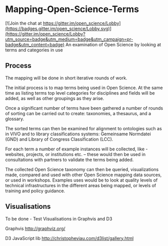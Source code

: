 # Mapping-Open-Science-Terms

[![Join the chat at https://gitter.im/open_science/Lobby](https://badges.gitter.im/open_science/Lobby.svg)](https://gitter.im/open_science/Lobby?utm_source=badge&utm_medium=badge&utm_campaign=pr-badge&utm_content=badge)
An examination of Open Science by looking at terms and categories in use

## Process
The mapping will be done in short iterative rounds of work.

The initial process is to map terms being used in Open Science. At the same time as listing terms top level categories for disciplines and fields will be added, as well as other groupings as they arise.

Once a significant number of terms have been gathered a number of rounds of sorting can be carried out to create: taxonomies, a thesaurus, and a glossary.

The sorted terms can then be examined for alignment to ontologies such as in VIVO and to library classifications systems: Gemeinsame Normdatei (GND) and Library of Congress Classification (LCC).

For each term a number of example instances will be collected, like - websites, projects, or institutions etc. – these would then be used in consultations with partners to validate the terms being added.

The collected Open Science taxonomy can then be queried, visualizations made, compared and used with other Open Science mapping data sources, or used in workshops. Examples uses would be to look at quality levels of technical infrastructures in the different areas being mapped, or levels of training and policy guidance.

## Visualisations
To be done - Test Visualisations in Graphvis and D3

Graphvis http://graphviz.org/

D3 JavaScript lib http://christopheviau.com/d3list/gallery.html
